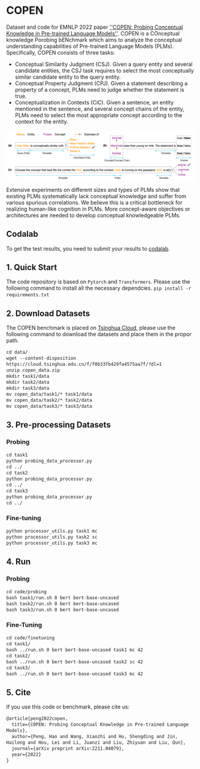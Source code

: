 # COPEN
Dataset and code for EMNLP 2022 paper [''COPEN: Probing Conceptual Knowledge in Pre-trained Language Models''](https://arxiv.org/abs/2211.04079).
COPEN is a COnceptual knowledge Porobing bENchmark which aims to analyze the conceptual understanding capabilities of Pre-trained Language Models (PLMs).
Specifically, COPEN consists of three tasks: 
- Conceptual Similarity Judgment (CSJ). Given a query entity and several candidate entities, the CSJ task requires to 
select the most conceptually similar candidate entity to the query entity. 
- Conceptual Property Judgment (CPJ). Given a statement describing a property of 
a concept, PLMs need to judge whether the statement is true. 
- Conceptualization in Contexts (CiC). Given a sentence, an entity mentioned in the sentence, and several concept chains of the entity, PLMs need to select the most appropriate concept according to the context for the entity.

![Examples](./imgs/copen-archi.png)

Extensive experiments on different sizes and types of PLMs show that existing PLMs systematically lack conceptual knowledge and suffer from various spurious correlations. We believe this is a critical bottleneck for realizing human-like cognition in PLMs. More concept-aware objectives or architectures are needed to develop conceptual knowledgeable PLMs. 

## Codalab
To get the test results, you need to submit your results to [codalab](https://codalab.lisn.upsaclay.fr/competitions/8542).

## 1. Quick Start
The code repository is based on `Pytorch` and `Transformers`. Please use the following command to install all 
the necessary dependcies.
`pip install -r requirements.txt`

## 2. Download Datasets
The COPEN benchmark is placed on [Tsinghua Cloud](https://cloud.tsinghua.edu.cn/f/f0b33fb429fa4575aa7f/?dl=1), please use the following command to download the datasets and place them
in the propor path.
```shell
cd data/
wget --content-disposition https://cloud.tsinghua.edu.cn/f/f0b33fb429fa4575aa7f/?dl=1
unzip copen_data.zip
mkdir task1/data
mkdir task2/data
mkdir task3/data
mv copen_data/task1/* task1/data
mv copen_data/task2/* task2/data
mv copen_data/task3/* task3/data 
```

## 3. Pre-processing Datasets
### Probing
```shell
cd task1
python probing_data_processor.py
cd ../
cd task2
python probing_data_processor.py
cd ../
cd task3
python probing_data_processor.py
cd ../
```

### Fine-tuning
```shell
python processor_utils.py task1 mc 
python processor_utils.py task2 sc
python processor_utils.py task3 mc 
```

## 4. Run 
### Probing
```shell
cd code/probing
bash task1/run.sh 0 bert bert-base-uncased
bash task2/run.sh 0 bert bert-base-uncased
bash task3/run.sh 0 bert bert-base-uncased
```

### Fine-Tuning
```shell
cd code/finetuning
cd task1/ 
bash ../run.sh 0 bert bert-base-uncased task1 mc 42
cd task2/ 
bash ../run.sh 0 bert bert-base-uncased task2 sc 42
cd task3/ 
bash ../run.sh 0 bert bert-base-uncased task3 mc 42
```
## 5. Cite
If you use this code or benchmark, please cite us:
```
@article{peng2022copen,
  title={COPEN: Probing Conceptual Knowledge in Pre-trained Language Models},
  author={Peng, Hao and Wang, Xiaozhi and Hu, Shengding and Jin, Hailong and Hou, Lei and Li, Juanzi and Liu, Zhiyuan and Liu, Qun},
  journal={arXiv preprint arXiv:2211.04079},
  year={2022}
}
```
